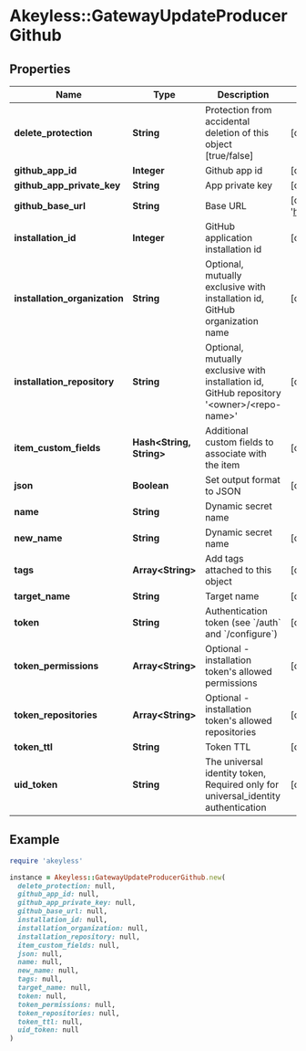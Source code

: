 # Akeyless::GatewayUpdateProducerGithub

## Properties

| Name | Type | Description | Notes |
| ---- | ---- | ----------- | ----- |
| **delete_protection** | **String** | Protection from accidental deletion of this object [true/false] | [optional] |
| **github_app_id** | **Integer** | Github app id | [optional] |
| **github_app_private_key** | **String** | App private key | [optional] |
| **github_base_url** | **String** | Base URL | [optional][default to &#39;https://api.github.com/&#39;] |
| **installation_id** | **Integer** | GitHub application installation id | [optional] |
| **installation_organization** | **String** | Optional, mutually exclusive with installation id, GitHub organization name | [optional] |
| **installation_repository** | **String** | Optional, mutually exclusive with installation id, GitHub repository &#39;&lt;owner&gt;/&lt;repo-name&gt;&#39; | [optional] |
| **item_custom_fields** | **Hash&lt;String, String&gt;** | Additional custom fields to associate with the item | [optional] |
| **json** | **Boolean** | Set output format to JSON | [optional][default to false] |
| **name** | **String** | Dynamic secret name |  |
| **new_name** | **String** | Dynamic secret name | [optional] |
| **tags** | **Array&lt;String&gt;** | Add tags attached to this object | [optional] |
| **target_name** | **String** | Target name | [optional] |
| **token** | **String** | Authentication token (see &#x60;/auth&#x60; and &#x60;/configure&#x60;) | [optional] |
| **token_permissions** | **Array&lt;String&gt;** | Optional - installation token&#39;s allowed permissions | [optional] |
| **token_repositories** | **Array&lt;String&gt;** | Optional - installation token&#39;s allowed repositories | [optional] |
| **token_ttl** | **String** | Token TTL | [optional][default to &#39;60m&#39;] |
| **uid_token** | **String** | The universal identity token, Required only for universal_identity authentication | [optional] |

## Example

```ruby
require 'akeyless'

instance = Akeyless::GatewayUpdateProducerGithub.new(
  delete_protection: null,
  github_app_id: null,
  github_app_private_key: null,
  github_base_url: null,
  installation_id: null,
  installation_organization: null,
  installation_repository: null,
  item_custom_fields: null,
  json: null,
  name: null,
  new_name: null,
  tags: null,
  target_name: null,
  token: null,
  token_permissions: null,
  token_repositories: null,
  token_ttl: null,
  uid_token: null
)
```

